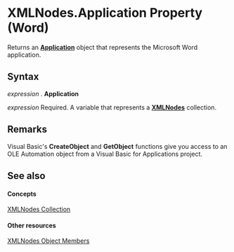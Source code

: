 
# XMLNodes.Application Property (Word)

Returns an  **[Application](d1cf6f8f-4e88-bf01-93b4-90a83f79cb44.md)** object that represents the Microsoft Word application.


## Syntax

 _expression_ . **Application**

 _expression_ Required. A variable that represents a **[XMLNodes](c29850f2-8db2-aef6-57ee-fed1b625616c.md)** collection.


## Remarks

Visual Basic's  **CreateObject** and **GetObject** functions give you access to an OLE Automation object from a Visual Basic for Applications project.


## See also


#### Concepts


[XMLNodes Collection](c29850f2-8db2-aef6-57ee-fed1b625616c.md)
#### Other resources


[XMLNodes Object Members](addbb160-42f1-9e37-d280-d4ff4279fb8d.md)
